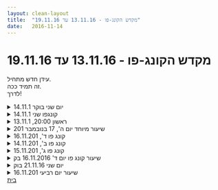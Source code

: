 ```yaml
---
layout: clean-layout
title:  "מקדש הקונג-פו - 13.11.16 עד 19.11.16"
date:   2016-11-14
---
```

# מקדש הקונג-פו - 13.11.16 עד 19.11.16 
עידן חדש מתחיל.<br> זה תמיד ככה.<br> לדרך!

<details>
                    <summary>יום שני בוקר 14.11.1</summary>
                    זמן מקדים, 6 דקות, איכות בינונית<br> משתתפים: אני ורמי, מיקום: גינת דובנוב<br> שיעור קסום כמוטו מנחה, הגדלת הקשב שלי להנחיות שמגיעות אליי, בין התרגולים שקיבלתי: <br> פשוט לנשום (יש כאן יותר מתרגיל אחד), לשחרר, <br> עבודה עם רצועת החזה, האגן, מה שביניהם, עבודה רגועה. האוזן כואבת לי. נתתי לעצמי את הקשב לגוף. התבוננות, ריפוי, <br> מגע עם הקרקע. &quot;להרגיש בבית&quot; על הספסל, במקום אחר, לחדד את העבודה עד לתחושה שבה אני מרגיש בבית בכל מקום. <br> טכניקות בעיטה, טכניקות אגרוף, המשך שדרוג היציבות בעזרת עבודת אגן<br> סיום שיעור 08:55
                  </details><details>
                    <summary>קונגפו שני 14.11.1</summary>
                    הונחיתי מראש לעצב את המרחב השיעורי הפעם.<br> חילקתי לקבוצות האלו:<br> מיכל שיר<br> ריב ישי - ראיתי כמה פוטנציאל מופלא יש בהרכב הזה. מסקרן איך היה להם<br> אסא עילי רפאל אלון- מאד רציתי שאסא יעניק לעצמו את מלוא הטוב<br> <br> יש לי מה להשתפר בנתינת המידע לאדם המנחה/מעצב (הכוונה אם אני מוסרת למישהו להנחות את השיעור שלו ושל עוד אדם, או עוד כמה אנשים).<br> אמרתי לעצמי..בסדר, ככל שאעשה את זה, זה ישתפר.<br> טבעי שזה יהיה ככה, כי לא תירגלתי את זה מלא.<br> עלתה ביקורת - עשיתי את זה כל כך גרוע וזה.<br> <br> מיכל ושיר היה נפלא!<br> שכבנו על הדשא וצפינו בירח וכוכבים<br> הלכנו לנו<br> ישבנו בדיזינגוף<br> ישבנו בשדרה<br> תירגלנו נתינת חופש לעולם ואנשים לחשוב ולהרגיש מה שהם רוצים<br> יישמנו את זה על אדם שמעצבן אותנו<br> ראינו היכן אנחנו לא מקבלים את ההתנהגות שלו ואת השיפוט שיש לנו עליו<br> הגענו לשחרור וקבלה <br>
                  </details><details>
                    <summary>ראשון 20:00, 13.11.1</summary>
                    התקבל דרך בועז ש. (רק שנינו היינו)<br> <br> * שיפור תשומת הלב<br> * שיפור ההרגשה - השתמשתי בתנועות מיטיבות<br> * שיפור איכות התנועה - עבדתי הרבה על האצה והאטה חלקות<br> * טיפוח הגמישות<br> * טיפוח החופש שלי<br> * מיקוד בעשייה מתוכננת ושדרוגה<br> * הגברת הנוכחות שלי<br> * שדרוג השבוע הקרוב<br> * להערך להספיק לעשות בכיף הרבה דברים שאני רוצה<br> <br> היה נהדר!!<br>
                  </details><details>
                    <summary>שיעור מיוחד יום ה', 17 בנובמבר 201</summary>
                    גישה משודרגת לטכניקות. באופן חי, אינטגרלי לקרב - איך זה מיושם, על מה זה עונה.<br> <br> לא מגן, מנטרל.<br> <br> למנוע מהברנש הגדול להגיע אל תוך הטווח שבו אני כבר חייב לטפל בו היה טיפול מעולה, טוב וקל. מספיק לשלוח רגל אל הראש שלו דרך מקומות שהוא מרבה להשאיר פתוחים כשהוא מנסה להתקרב אלי. זה גם נתן לי זמן לבחון איך מגיעים אליו. (בדרך פלא, בדיוק כשעליתי על זה והכל נהיה הרבה יותר קל ניתנה הדרכה בנושא הזה.) <br> <br> כמה ריאלית ההגנה שלי בעצם? השבוע אחרי קרב ארוך עם מישהו קיבלתי תשבוחות על המוגנות שלי, קצת אחר כך עבדתי עם מישהו שהיה לו מצב רוח אגרסיבי ופיציתי על היעדר רוגע ותשובות תנועתיות מושלמות באגרסיביות משלי כדי להישאר מוגן ולהרתיע, ובשיעורים נוספים קיבלתי אינדיקציות נוספות לדברים לשפר.<br> כלי מהשיעור הזה – לדמיין קסדת אסטרונאוט גדולה שאני לא רוצה שיגיעו לנפץ אותה, ושומר על מרחק ביטחון משיגיעו אליה, שלא לדבר על משיגיעו לראש שלי. יישום מה שעומד לרשותי (עבודה משמעותית במרחב, חמיקות עם הגוף..) בלי להסתיר לי את האפשרויות האלה ע&quot;י דמיונות (שאני מוגן, שהנגיעות הקלילות בי מייצגות את הטילים שיכולים להגיע אלי והן מסמנות בעצם, שמספיקה מן חמיקונת לאחור, שתנועה קלה של הראש הצידה מנעה ממנו להגיע..)<br> <br> הסתכלתי ברגעים מסויימים של תפקוד גבוה שלי, וזיהיתי בהם דבר חוזר ונשנה:<br> אני, מנהל קבוצת אנשים ואת יתר המשימות שלי בקלות, במהירות וברוגע, וברקע החדר-אוכל מקבל בשלמות המון אנשים שבאים אליו. זורמים בלי הפרעה, אוכלים ונעים להם, אופרציה מושלמת. <br> אני, מנהל קבוצת אנשים ואת יתר המשימות שלי בקלות, במהירות וברוגע, וברקע הבית-עץ נבנה נכון. בנינוחות, במהירות, בשלמות, הכל דופק טוב.<br> הדבר המרכזי – מערכת היחסים בין שלושת הגורמים: אני, הצוות והניהול/התנהלות שלו, והפרוייקט הגדול. ודברים שנראים בבהירות על הרקע הזה, למשל: אני מבין את ההנחיות שאני נותן – הייתי יכול להשתבץ בכל עמדה; אני מכיר את התהליך בשלמותו – יודע איך בונים בית נהדר מהתחלה עד הסוף; כל האופרציה נינוחה ואלסטית - אין חשש ממקרי חירום גם בגלל הדאגה-מראש וגם כי אם יגיעו יטופלו בקלות, אפילו בהנאה..<br> <br> משיחות לפני ואחרי:<br> + לא רק angular, גם reactive<br> + אלמנט של מסחר ברשת שלא שמעתי עליו קודם<br> + שדרוג מתמיד גם של הרמה התנועתית המכנית-לגמרי. את &quot;מה שיוצא&quot; אוטומטית בזמן קרב למשל, המערכת התנועתית שלי אימצה מתישהו כי התברר שזה מועיל בנסיבות מסויימות, עכשיו יש לי ביקורת על זה אבל זה היה טוב למשהו בשעתו. מה שאני מתרגל עכשיו בשיטתיות מחליף את השאריות האלה ונהיה ה&quot;מה שיוצא&quot; החדש. אני רוצה מערכת כזאת שנותנת מענה טוב מאוד אפילו אם אני &quot;איננו&quot; בהתחלה (כמעט כמו רפלקס, נחש שמת לפני רגע ובכל זאת מכיש).<br>
                  </details><details>
                    <summary>קונג פו ד', 16.11.201</summary>
                    מהחלק הראשון (התחלה - 20:40):<br> <br> + אחד מנסה להגיע לשני והשני רק מנסה לחמוק. עבודה שונה מאוד בשטח סגור ובמרחב בלתי מוגבל.<br> + בזמן קרב, זיהוי מקומות פתוחים ונקודות קריטיות אצל האחר. עם או בלי לנסות למקומות האלה זה מרגיע ומשדרג את הרמה שלי.<br> + תופס את השני כיחידה אחת שעלי לכופף, להכניע, לכווצ&#39;ץ&#39;..<br> <br> מהחלק השני (התחלה – 21:49), עם שיר אסא ושמואל:<br> <br> צורת העבודה הכללית:<br> רואים את האחרים ומשהו שהיינו רוצים לעזור בו לכל אחד. אפשר גם משהו שהיינו רוצים להיעזר בו.<br> כל אחד בתורו מקבל בזו אחר זו את עזרות שלושת האחרים, שיכולות להינתן באיזה פורמט שירצו (לפעמים ניתנו לכולם או בעבודות זוגות, לפעמים ישירות למישהו והאחרים צפו). זכות מקבל העזרה לבחור אם לקבל את העזרה שמישהו מציע לו או את זו שבחר לקבל ממנו.<br> <br> + מגיב למתקפות ברוגע ודיוק, תמיד יודע לאן אני מכוון, מה אני רוצה להשיג. בשני פורמטים: שלושתם תקפו אותי בתוך שטח העיגול במרכז הרחבה, ואז קרב רק עם שמואל. העדפתי רוגע ודיוק על פני שלא יגיעו אלי.<br> + טיול &quot;על עיוור&quot; ברחבה ככלי לשיפור לחיות עם אנשים, לשת&quot;פ עם אנשים.<br> + קידום החבטות ת&quot;כ חביטה בכרית, עם שורת פרמטרים מגניבים (ניתנו אחד אחד, כל פעם תרגול אחד מהם). האגרוף &quot;מתקשה&quot; רק בנקודה שבה זה משרת את החבטה, המאסה שלי עוזרת לחבטה, אגרופים שמגיעים מקו האמצע שלי, חווייה כיפית, קלות.<br> + &quot;עשייה קטנטנה&quot;: הצעד הקטנצ&#39;יק הבא בדרך לעשיית משהו, בלי הסתבכויות ובלבוליידות. שיחה עם מישהו שנדחית מלא זמן? להוציא את הטלפון. להרים את הטלפון. לפתוח את הכזהו. למצוא את השם שלו. ללחוץ על הכפתור. להילקח.. בדרך כלל באיזשהו שלב אני נלקח בזרם העשייה הזאת - לא חייב להילקח &quot;על עיוור&quot;, אפשר עם הנוכחות, לחיות בו.<br> + מרשם קסמים בן שלושה רכיבים לשיבוץ משהו ביומיום: 1) סביבה מאפשרת, 2) מסגרת (כל יום באחת עשרה, מעכשיו לרבע שעה, מעוד רגע עד שהפיצ&#39;ר מוכן..), 3) מטרה חיה (מלאה בנוכחות שלי).<br> יחסי הגומלין בין המסגרת והמטרה החיה (כל עוד זה לא הרגל, הנוכחות שלי נדרשת כדי להכניס אותי למסגרת – &quot;מטרה חיה&quot; מאפשרת את זה בלי מאמץ. מעלה את היעד, מניח לו להתמלא חיים, למלא אותי, להניע אותי לתוך המסגרת שכבר מוכנה בשבילי. כשזה כבר הרגל המסגרת מאפשרת למטרה החיה להתעורר, היא יכולה אפילו להכיל הנחייה שקשורה בזה). הזרימה שנוצרת במסגרת כשהיא מתמלאת חיים.<br> + fine tuning: שיר היא מרשמלו ורוד ענקי, ומי שהציעה לו את העזרה הזאת כדי לשפר את ה-fine tuning שלו, חובט במרשמלו. עד שהחבטה כמעט מגיעה היא הטיל שכוונה להיות, וכשהיא מגיעה היא נהיית מגע נעים, כזה שהמרשמלו מאשר שהוא נהנה ממנו. (קרה שהמרשמלו לא אישר.)<br> זה היה יפהפה כל העסק, איזה גאונה השיר הזאת.<br> + אני במעבדה שלי, מיישם עלי כלי ריפוי. בין השאר אלומת לייזר עם תכונות שאני רוצה, שאני מכוון למקום או איזור שאני רוצה לטפל בו ככה.<br> זה הזכיר לי שאני יכול לקחת אלמנטים מהעבודה היומית שלי, שיש בה מעבדה כזאת, שיהיו נגישים לי תמיד.<br> + מוצא משהו מכאיב, ומניח עליו יד של אור לבן.<br> <br> בסוף התרגולים: דמיון שאני עובר מאה סשנים כאלה שאני באמת פתוח ונענה לעזרות שאני מקבל בהם, מזהה נכון צרכים ורצונות של האחרים ונותן עזרות מדוייקות. חוויתי את עצמי אחרי עשרים וחמישה כאלה, חמישים, שבעים וחמישה, מאה, ניסיתי לקטוף את הפירות שלהם כבר מפה ועכשיו.<br> חשתי בהיענות שלי לזה, בעיקר בזיהוי עמוק של דברים שנחוצה לי עזרה בהם והיענות לה.<br> <br> סיום בערך בשתים עשרה.<br> <br>
                  </details><details>
                    <summary>קונג פו ב', 14.11.201</summary>
                    איך להפיק את המירב משתי מסגרות לימוד? איך לא להתפזר?<br> א. יש רק בית ספר אחד.<br> ב. מצאתי, באמת, את המקום והעוזרים והנסיבות המושלמים ללמד אותי את <b>זה</b>, והנה זה קורה. להביא לכאן את כולי. <br> <br> התחלה - בסביבות שבע ורבע בעזרת פיצה עם זיתים.<br> סיום - בסביבות עשר בתום עבודה מענגת ביותר עם ישי.
                  </details><details>
                    <summary>קונג פו ג', 15.11.201</summary>
                    מסביבות רבע לתשע (אחרי שיעור אמנות היכולת) עד סביבות אחת עשרה ורבע.<br> <br> קצת מזה:<br> <br> + בלי להשתהות, בלי להתמקם<br> הוצאת חבטה או סדרת חבטות לפי החלטה מראש או בלי כזאת, בכל אופן בלי לתת לחלק חושב לעצור או להאט אותי ב-money time. ולא ממקם את עצמי בפוזיציה התחלתית מסויימת, מגיע איך ולאן שאני רוצה מכל מצב פתיחה.<br> הדבר האחרון (מכל סיטואציה לכל חבטה ומקום) הואר לי עוד ביום ה&#39;, כשראיתי דוגמא טובה לזה והייתי יותר פתוח לראות משום מה. הוארו הדרישות הגופניות ועוד קצת חוץ מזה.<br> <br> + בלי התראה מראש<br> לא להודיע מראש לאן ואיך אני רוצה להגיע לכל מי שעיניו בראשו.<br> <br> + אני שמפיל את עצמי<br> קרה שתוך כדי קרב ניסיתי משהו חדש לי והתנופה העיפה אותי על הגב במיידיות כל כך מרשימה שמישהו אחר, גם הרבה יותר מיומן ממני שמעיף אותי בלי בעיה, בטח היה מתקשה להשיג. היתה בזה הבהרה נוספת של החלק שיש לי בזה שמצליחים להגיע אלי, לשחק בי, לתמרן אותי, כל המשפחה הזאת. <br> <br> + המשכיות מיטיבה<br> בעבודה לא ממהרת על קרבות, בדמיון שעבודת כאפות בעמידה נמוכה שעשינו בשלישייה נמשכת שעה, בדמיון מאה שיעורים שאנחנו מעבירים לעצמנו..<br> <br>
                  </details><details>
                    <summary>שיעור קונג פו יום ד' 16.11.2016 בק</summary>
                    הגעתי בזמן, בשעה 6:40, בשקט ובשלווה.<br> הגעתי עם תחושה שהיום אני רוצה לתרגל את הרחבת תשומת הלב, לשכלל את היכולת שלי לשים לב לכמה שיותר דברים בעת ובעונה אחת מבלי להתאמץ, מבלי לוותר על יכולת הריכוז הגבוהה שלי.<br> הרגשתי גם שאני רוצה לחוות עוד צד של נקודת המפגש והפעם התמקמתי בפינה של הקריה וחקרתי את החווייה של המתנה והתכוננות לשיעור מהמקום הזה. בדרך לנקודת המפגש פגשתי את תרצה. הפעם הקפדתי שלא להתערב ולא להזמין אותה להצטרף אלי. זה הרגיש לי נכון. תרצה עברה בריצה קלה אל הצד השני. זמן קצר לאחר מכן הגיעו יואב, דרור ורמי.<br> בשעה 6:50 דרור נופף בידו לעברי וסימן לי להצטרף אליהם. כך עשיתי מיד. זה הרגיש טוב. <br> דרור הודיע שהבקר השיעור עובר דרכו. ההנחיה הראשונה שהוא נתן הייתה משהו כמו לשים לב לתחושות החיצוניות והפנימיות.<br> צעדנו יחד לגינת דובנוב. שם קיבלנו בתור תרגיל ראשון לתרגל מצבים שונים בעמידה על רגל אחת, אפשר גם להישען על שתי הידיים. שקעתי בכל מיני מחשבות ושכחתי לגמרי מההנחיה של עמידה על רגל אחת ועברתי לעמידה על ארבה. לאחר זמן מה דרור קרה כמה פעמים בשמי וזה הרגיש שהוא שלף אותי ממקום רחוק. הוא העיר לי על שאני עומדת על שתי רגליים במקום על אחת. הופתעתי מאוד אבל שמחתי על ההזדמנות לתרגל חיבור חזרה אל המציאות החיצונית. הצלחתי שלא לנזוף בעצמי!<br> עברנו לתרגילים נוספים, ביניהם ריצה קלה בפרק. לאחר כ-20 ד&#39; בן הופיע והתחיל להעביר לנו את השיעור.<br> הוא הנחה אותנו לתרגל תנועות קונג פו לפי בחירה, כשבכל פעם מישהו מחליט לעבור לתרגיל אחר במחיאת כפות ידיים. שמתי לב שכולם חוץ ממני מחאו כפיים כדי לסמן החלפת תרגיל, רק אני לא. שמתי לב לתחושה המוכרת הזאת שאני זורמת עם הקבוצה מבלי להתבלט או ליזום. החלטתי ליזום גם אני מחיאת כפיים. עשיתי זאת פעמיים ועצם השליפה הזאת מתוך העולם הפנימי הרגישה טוב.<br> בן הנחה אותנו לשפר את הגלגול שלנו. לאחר שערב קודם קיבלתי טיפול בשיטת פלדנקרייז על הגב, זה הרגיש לי חדש כי התחלתי לקבל שליטה על שרירים שעד כה לא היו נגישים לי. הצלחתי לבצע כמה גלגולים, לדעתי מוצלחים יותר מבעבר, אבל הרגשתי מעט בלבול. באיזה שלב חשתי איזה &quot;קנאק&quot; בעורף וזה היה מעט מפחיד. עברתי למהלך תרגול יותר זהיר.<br> בן הנחה אותי ואת רמי לתרגל קרב ביד אחת. נהניתי. שמתי לב שבאחד על אחד אין כל קושי ליזום. א&quot;כ בן החליף את רמי בתרצה, לאחר זמן מה עברנו לרגל קרב ברגל אחת. זה היה מאתגר יותר עבורי, מה גם שתרצה הרבה יותר פעלתנית ותוקפנית ממני. באיזה שהוא שלב כף רגלי השמאלית התנגשה חזיתית עם כף רגלה של תרצה וקיבלתי מכה כואבת במפרק הבוהן. לאחר כדקה או שתיים המשכנו ובחרתי לפעול ממקום שונה, יותר שקול ורגוע וזה שיפר את מצבי.<br> בן הודיע שהוא עוזב אותנו ושנמשיך את שיעורנו בהנחייתו של יואב. לרגע נצרה תחושה של וואקום, אבל המשכנו הלאה והיה מוצלח מאוד.<br> סיימתי את השיעור כשאני מרגישה יותר נוכחת ויותר קלילה ושמחה.
                  </details><details>
                    <summary>יום שני 21.11.16 בוק</summary>
                    אימון קונג פו יום שני בוקר<br> זמן מקדים 12 דקות - איכות - בינונית טובה<br> נוכחים: אינגריד, יואב, רמי&nbsp;&nbsp;&nbsp;&nbsp;מיקום:גינת דובנוב, הרחבה מאחורי המוזיאון<br> התבוננות משוחררת ברצון בדקות רבות, הכוונה פנימית שלי, &quot;שחרר&quot; ממני תרגילים מעניינים ומפתיעים (ציורי אור לבן באויר, עבודה עם הקרקע דווקא ברחבה מרוצפת ועוד)<br> מגע עם הקרקע של הידיים - היד ככף רגל כוללת מגע עם הקרקע על הכרית הקדמית, ה&quot;עקב&quot; (שורש כף היד) האצבעות, חיזוק הידיים.<br> תרגול גלגולים על רצפה קשיחה, היזכרות ליהנות מהגלגול, לעבוד על הרכות<br> לשים לב לקצב של השיעור, מתי נהיה כבד מדי, קליל מדי, לזהות מתי נכון לי לשנות, מתי נכון לי לשתף פעולה עם המצב שנוצר <br> זיהוי המעבר שלי למצב &quot;מדריך&quot; ויציאה חזרה למצב &quot;משתתף&quot; <br> תזכורת לעקרון הרציפות - מדיטציה פשוטה של 5 דקות של התבוננות בנשימה, חוויה של כל תרגיל יכול לשמש כשער להעמקה. <br> סיום שיעור 08:25<br>
                  </details><details>
                    <summary>שיעור יום רביעי 16.11.201</summary>
                    ההנחיה הייתה לקבוע לי זמן ומקום לשיעור, בנוסף לשלוש הנחיות מופלאות שחלקן בשיעור קטן יחסית ושמהן נהנתי.<br> השיעור בביתי, מתחיל בשעה 17:30<br> מתחילה בהקשבה. רוח נעימה מהחלון.<br> קצת תנועות הגנה חיצוניות.<br> לרגע לא בטוחה מה ארצה לעשות בשיעור<br> מממ שוהה במרחב הזה קצת.<br> אחקור היום את איכות העדינות.<br> <br> <br>
                  </details><a href="javascript:history.back()">בית</a>